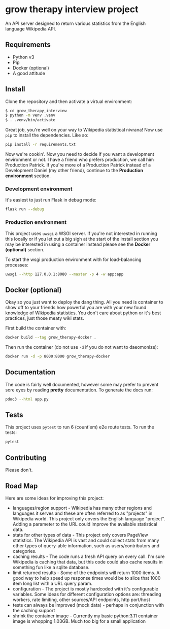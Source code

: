 # grow therapy interview project

An API server designed to return various statistics from the English language Wikipedia API.

## Requirements

* Python v3
* Pip
* Docker (optional)
* A good attitude

## Install

Clone the repository and then activate a virtual environment:

```sh
$ cd grow_therapy_interview
$ python -m venv .venv
$ . .venv/bin/activate
```

Great job, you're well on your way to Wikipedia statistical nivrana! Now use `pip` to install the dependencies. Like so:

```sh
pip install -r requirements.txt
```

Now we're cookin'. Now you need to decide if you want a development environment or not. I have a friend who prefers production, we call him Production Patrick. If you're more of a Production Patrick instead of a Development Daniel (my other friend), continue to the __Production environment__ section.

### Development environment

It's easiest to just run Flask in debug mode:

```sh
flask run --debug
```

### Production environment

This project uses `uwsgi` a WSGI server. If you're not interested in running this locally or if you let out a big sigh at the start of the install section you may be interested in using a container instead please see the __Docker (optional)__ section.

To start the wsgi production environment with for load-balancing processes:

```sh
uwsgi --http 127.0.0.1:8080 --master -p 4 -w app:app
```

## Docker (optional)

Okay so you just want to deploy the dang thing. All you need is container to show off to your friends how powerful you are with your new found knowledge of Wikipedia statistics. You don't care about python or it's best practices, just those meaty wiki stats.

First build the container with:

```sh
docker build --tag grow_therapy-docker .
```

Then run the container (do not use `-d` if you do not want to daeomonize):

```sh
docker run -d -p 8000:8000 grow_therapy-docker
```

## Documentation

The code is fairly well documented, however some may prefer to prevent sore eyes by reading __pretty__ documentation. To generate the docs run:

```sh
pdoc3 --html app.py
```

## Tests

This project uses `pytest` to run 6 (count'em) e2e route tests. To run the tests:

```sh
pytest 
```

## Contributing

Please don't.

## Road Map

Here are some ideas for improving this project:

* languages/region support - Wikipedia has many other regions and languages it serves and these are often referred to as "projects" in Wikipedia world. This project only covers the English language "project". Adding a parameter to the URL could improve the available statistical data.
* stats for other types of data - This project only covers PageView statistics. The Wikipedia API is vast and could collect stats from many other types of query-able information, such as users/contributors and categories.
* caching results - The code runs a fresh API query on every call. I'm sure Wikipedia is caching that data, but this code could also cache results in something fun like a sqlite database.
* limit returned results - Some of the endpoints will return 1000 items. A good way to help speed up response times would be to slice that 1000 item long list with a URL query param.
* configuration - The project is mostly hardcoded with it's configurable variables. Some ideas for different configuration options are: threading workers, rate limiting, other sources/API endpoints, http port/host
* tests can always be improved (mock data) - perhaps in conjunction with the caching support
* shrink the container image - Currently my basic python:3.11 container image is whopping 1.03GB. Much too big for a small application
